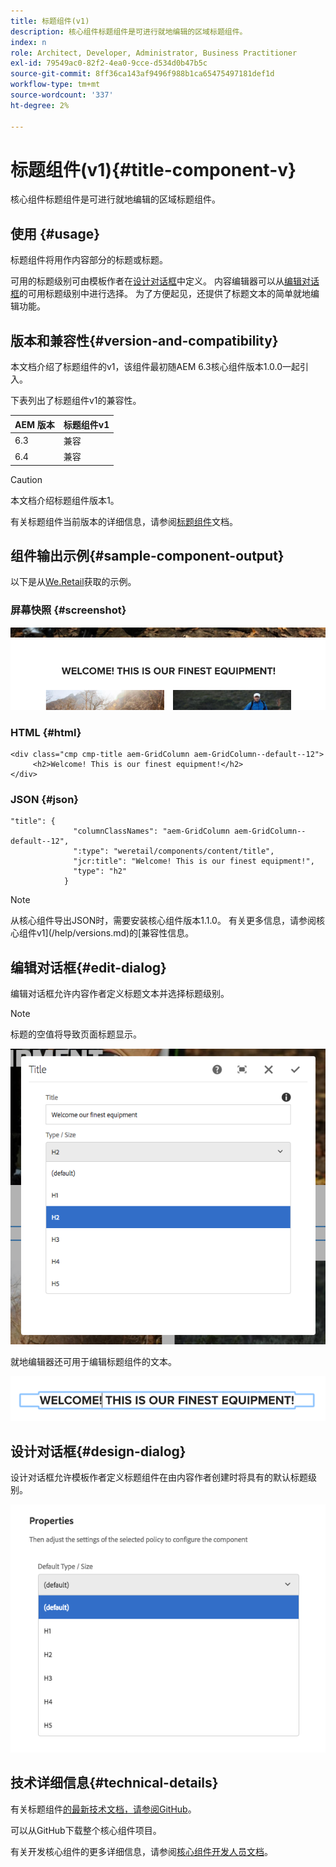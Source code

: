 ```yaml
---
title: 标题组件(v1)
description: 核心组件标题组件是可进行就地编辑的区域标题组件。
index: n
role: Architect, Developer, Administrator, Business Practitioner
exl-id: 79549ac0-82f2-4ea0-9cce-d534d0b47b5c
source-git-commit: 8ff36ca143af9496f988b1ca65475497181def1d
workflow-type: tm+mt
source-wordcount: '337'
ht-degree: 2%

---
```


# 标题组件(v1){#title-component-v}

核心组件标题组件是可进行就地编辑的区域标题组件。

## 使用 {#usage}

标题组件将用作内容部分的标题或标题。

可用的标题级别可由模板作者在[设计对话框](#design-dialog)中定义。 内容编辑器可以从[编辑对话框](#edit-dialog)的可用标题级别中进行选择。 为了方便起见，还提供了标题文本的简单就地编辑功能。

## 版本和兼容性{#version-and-compatibility}

本文档介绍了标题组件的v1，该组件最初随AEM 6.3核心组件版本1.0.0一起引入。

下表列出了标题组件v1的兼容性。

| AEM 版本 | 标题组件v1 |
|--- |--- |
| 6.3 | 兼容 |
| 6.4 | 兼容 |

>[!CAUTION]
>
>本文档介绍标题组件版本1。
>
>有关标题组件当前版本的详细信息，请参阅[标题组件](/help/components/title.md)文档。

## 组件输出示例{#sample-component-output}

以下是从[We.Retail](https://helpx.adobe.com/experience-manager/6-4/sites/developing/using/we-retail.html)获取的示例。

### 屏幕快照 {#screenshot}

![](/help/assets/chlimage_1-36.png)

### HTML {#html}

```
<div class="cmp cmp-title aem-GridColumn aem-GridColumn--default--12">
     <h2>Welcome! This is our finest equipment!</h2>
</div>
```

### JSON {#json}

```
"title": {
              "columnClassNames": "aem-GridColumn aem-GridColumn--default--12",
              ":type": "weretail/components/content/title",
              "jcr:title": "Welcome! This is our finest equipment!",
              "type": "h2"
            }
```

>[!NOTE]
>
>从核心组件导出JSON时，需要安装核心组件版本1.1.0。 有关更多信息，请参阅核心组件v1](/help/versions.md)的[兼容性信息。

## 编辑对话框{#edit-dialog}

编辑对话框允许内容作者定义标题文本并选择标题级别。

>[!NOTE]
>
>标题的空值将导致页面标题显示。

![](/help/assets/chlimage_1-91.png)

就地编辑器还可用于编辑标题组件的文本。

![](/help/assets/chlimage_1-37.png)

## 设计对话框{#design-dialog}

设计对话框允许模板作者定义标题组件在由内容作者创建时将具有的默认标题级别。

![](/help/assets/chlimage_1-92.png)

## 技术详细信息{#technical-details}

有关标题组件[的最新技术文档，请参阅GitHub](https://github.com/adobe/aem-core-wcm-components/tree/master/content/src/content/jcr_root/apps/core/wcm/components/title/v1/title)。

可以从GitHub下载整个核心组件项目。

有关开发核心组件的更多详细信息，请参阅[核心组件开发人员文档](/help/developing/overview.md)。

